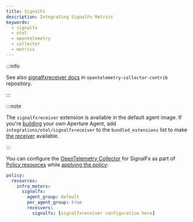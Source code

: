 ```yaml
---
title: SignalFx
description: Integrating SignalFx Metrics
keywords:
  - signalfx
  - otel
  - opentelemetry
  - collector
  - metrics
---
```


:::info

See also [signalfxreceiver docs][receiver] in `opentelemetry-collector-contrib`
repository.

:::

:::note

The `signalfxreceiver` extension is available in the default agent image. If
you're [building][build] your own Aperture Agent, add
`integrations/otel/signalfxreceiver` to the `bundled_extensions` list to make
[the receiver][receiver] available.

:::

You can configure the [OpenTelemetry Collector][opentelemetry-collector] for
SignalFx as part of [Policy resources][policy-resources] while [applying the
policy][applying-policy]:

```yaml
policy:
  resources:
    infra_meters:
      signalfx:
        agent_group: default
        per_agent_group: true
        receivers:
          signalfx: [signalfxreceiver configuration here]
```

[build]: /reference/aperturectl/build/agent/agent.md
[receiver]:
  https://github.com/open-telemetry/opentelemetry-collector-contrib/tree/main/receiver/signalfxreceiver
[opentelemetry-collector]: /reference/configuration/spec.md#telemetry-collector
[applying-policy]: /use-cases/use-cases.md
[policy-resources]: /reference/configuration/spec.md#resources
